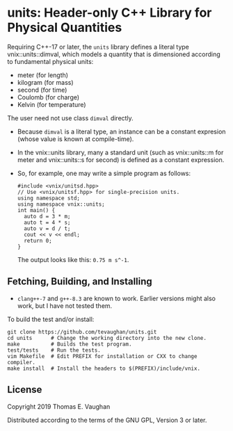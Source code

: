 # units: Header-only C++ Library for Physical Quantities

Requiring C++-17 or later, the `units` library defines a literal type
vnix::units::dimval, which models a quantity that is dimensioned according to
fundamental physical units:

- meter (for length)
- kilogram (for mass)
- second (for time)
- Coulomb (for charge)
- Kelvin (for temperature)

The user need not use class `dimval` directly.

- Because `dimval` is a literal type, an instance can be a constant expresion
  (whose value is known at compile-time).

- In the vnix::units library, many a standard unit (such as vnix::units::m for
  meter and vnix::units::s for second) is defined as a constant expression.

- So, for example, one may write a simple program as follows:
  ```
  #include <vnix/unitsd.hpp>
  // Use <vnix/unitsf.hpp> for single-precision units.
  using namespace std;
  using namespace vnix::units;
  int main() {
    auto d = 3 * m;
    auto t = 4 * s;
    auto v = d / t;
    cout << v << endl;
    return 0;
  }
  ```
  The output looks like this: `0.75 m s^-1`.

## Fetching, Building, and Installing

- `clang++-7` and `g++-8.3` are known to work.  Earlier versions might also
  work, but I have not tested them.

To build the test and/or install:

```
git clone https://github.com/tevaughan/units.git
cd units      # Change the working directory into the new clone.
make          # Builds the test program.
test/tests    # Run the tests.
vim Makefile  # Edit PREFIX for installation or CXX to change compiler.
make install  # Install the headers to $(PREFIX)/include/vnix.
```

## License

Copyright 2019  Thomas E. Vaughan

Distributed according to the terms of the GNU GPL, Version 3 or later.
